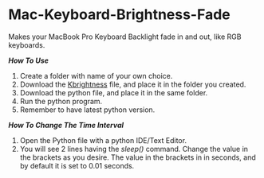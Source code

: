 # Mac-Keyboard-Brightness-Fade

Makes your MacBook Pro Keyboard Backlight fade in and out, like RGB keyboards.

**_How To Use_**

1. Create a folder with name of your own choice.
2. Download the [Kbrightness](https://github.com/pirate/mac-keyboard-brightness) file, and place it in the folder you created.
3. Download the python file, and place it in the same folder.
4. Run the python program. 
5. Remember to have latest python version.

**_How To Change The Time Interval_**

1. Open the Python file with a python IDE/Text Editor.
2. You will see 2 lines having the _sleep()_ command. Change the value in the brackets as you desire. The value in the brackets in in seconds, and by default it is set to 0.01 seconds.

